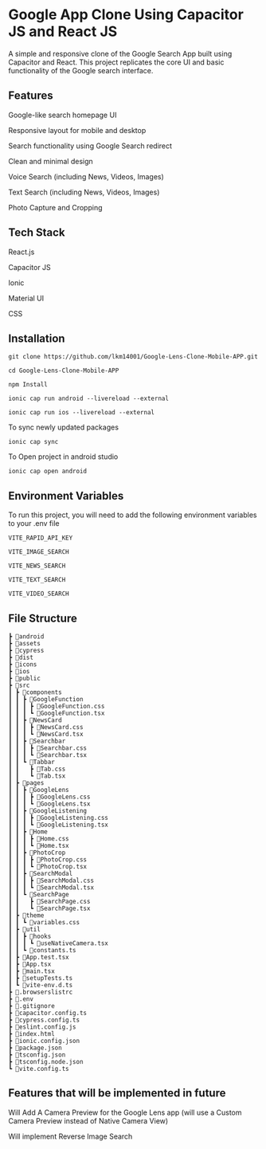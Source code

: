 
# Google App Clone Using Capacitor JS and React JS

A simple and responsive clone of the Google Search App built using Capacitor and React. This project replicates the core UI and basic functionality of the Google search interface.


## Features
Google-like search homepage UI

Responsive layout for mobile and desktop

Search functionality using Google Search redirect

Clean and minimal design

Voice Search (including News, Videos, Images)

Text Search (including News, Videos, Images)

Photo Capture and Cropping
## Tech Stack
React.js

Capacitor JS

Ionic

Material UI

CSS
## Installation
```
git clone https://github.com/lkm14001/Google-Lens-Clone-Mobile-APP.git 

cd Google-Lens-Clone-Mobile-APP

npm Install

ionic cap run android --livereload --external

ionic cap run ios --livereload --external

```

To sync newly updated packages

`ionic cap sync`

To Open project in android studio

`ionic cap open android`
## Environment Variables

To run this project, you will need to add the following environment variables to your .env file

`VITE_RAPID_API_KEY`

`VITE_IMAGE_SEARCH`

`VITE_NEWS_SEARCH`

`VITE_TEXT_SEARCH`

`VITE_VIDEO_SEARCH`


## File Structure
```
┣ 📂android
┣ 📂assets
┣ 📂cypress
┣ 📂dist
┣ 📂icons
┣ 📂ios
┣ 📂public
┣ 📂src
┃ ┣ 📂components
┃ ┃ ┣ 📂GoogleFunction
┃ ┃ ┃ ┣ 📜GoogleFunction.css
┃ ┃ ┃ ┗ 📜GoogleFunction.tsx
┃ ┃ ┣ 📂NewsCard
┃ ┃ ┃ ┣ 📜NewsCard.css
┃ ┃ ┃ ┗ 📜NewsCard.tsx
┃ ┃ ┣ 📂Searchbar
┃ ┃ ┃ ┣ 📜Searchbar.css
┃ ┃ ┃ ┗ 📜Searchbar.tsx
┃ ┃ ┗ 📂Tabbar
┃ ┃   ┣ 📜Tab.css
┃ ┃   ┗ 📜Tab.tsx
┃ ┣ 📂pages
┃ ┃ ┣ 📂GoogleLens
┃ ┃ ┃ ┣ 📜GoogleLens.css
┃ ┃ ┃ ┗ 📜GoogleLens.tsx
┃ ┃ ┣ 📂GoogleListening
┃ ┃ ┃ ┣ 📜GoogleListening.css
┃ ┃ ┃ ┗ 📜GoogleListening.tsx
┃ ┃ ┣ 📂Home
┃ ┃ ┃ ┣ 📜Home.css
┃ ┃ ┃ ┗ 📜Home.tsx
┃ ┃ ┣ 📂PhotoCrop
┃ ┃ ┃ ┣ 📜PhotoCrop.css
┃ ┃ ┃ ┗ 📜PhotoCrop.tsx
┃ ┃ ┣ 📂SearchModal
┃ ┃ ┃ ┣ 📜SearchModal.css
┃ ┃ ┃ ┗ 📜SearchModal.tsx
┃ ┃ ┗ 📂SearchPage
┃ ┃   ┣ 📜SearchPage.css
┃ ┃   ┗ 📜SearchPage.tsx
┃ ┣ 📂theme
┃ ┃ ┗ 📜variables.css
┃ ┣ 📂util
┃ ┃ ┣ 📂hooks
┃ ┃ ┃ ┗ 📜useNativeCamera.tsx
┃ ┃ ┗ 📜constants.ts
┃ ┣ 📜App.test.tsx
┃ ┣ 📜App.tsx
┃ ┣ 📜main.tsx
┃ ┣ 📜setupTests.ts
┃ ┗ 📜vite-env.d.ts
┣ 📜.browserslistrc
┣ 📜.env
┣ 📜.gitignore
┣ 📜capacitor.config.ts
┣ 📜cypress.config.ts
┣ 📜eslint.config.js
┣ 📜index.html
┣ 📜ionic.config.json
┣ 📜package.json
┣ 📜tsconfig.json
┣ 📜tsconfig.node.json
┗ 📜vite.config.ts
```

## Features that will be implemented in future
Will Add A Camera Preview for the Google Lens app (will use a Custom Camera Preview instead of Native Camera View)

Will implement Reverse Image Search

